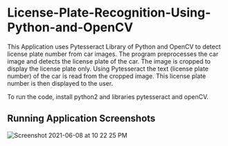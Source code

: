 # License-Plate-Recognition-Using-Python-and-OpenCV

This Application uses Pytesseract Library of Python and OpenCV to detect license plate number from car images.
The program preprocesses the car image and detects the license plate of the car.
The image is cropped to display the license plate only.
Using Pytesseract the text (license plate number) of the car is read from the cropped image.
This license plate number is then displayed to the user.

To run the code, install python2 and libraries pytesseract and openCV. 

## Running Application Screenshots


![Screenshot 2021-06-08 at 10 22 25 PM](https://user-images.githubusercontent.com/83071313/121230099-41447b00-c8a8-11eb-986e-60125733215c.png)



